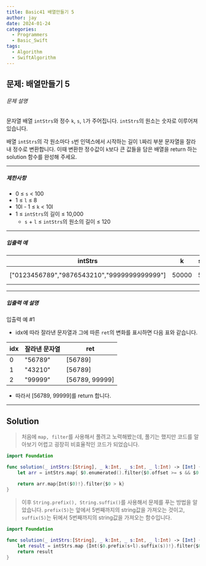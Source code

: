 ```yaml
---
title: Basic41 배열만들기 5
author: jay
date: 2024-01-24
categories:
  - Programmers
  - Basic_Swift
tags:
  - Algorithm
  - SwiftAlgorithm
---
```

## 문제: 배열만들기 5

###### 문제 설명

문자열 배열 `intStrs`와 정수 `k`, `s`, `l`가 주어집니다. `intStrs`의 원소는 숫자로 이루어져 있습니다. 

배열 `intStrs`의 각 원소마다 `s`번 인덱스에서 시작하는 길이 `l`짜리 부분 문자열을 잘라내 정수로 변환합니다. 이때 변환한 정수값이 `k`보다 큰 값들을 담은 배열을 return 하는 solution 함수를 완성해 주세요.

---

##### 제한사항

- 0 ≤ `s` < 100
- 1 ≤ `l` ≤ 8
- 10l - 1 ≤ `k` < 10l
- 1 ≤ `intStrs`의 길이 ≤ 10,000
    - `s` + `l` ≤ `intStrs`의 원소의 길이 ≤ 120

---

##### 입출력 예

|intStrs|k|s|l|result|
|---|---|---|---|---|
|["0123456789","9876543210","9999999999999"]|50000|5|5|[56789, 99999]|

---

##### 입출력 예 설명

입출력 예 #1

- idx에 따라 잘라낸 문자열과 그에 따른 `ret`의 변화를 표시하면 다음 표와 같습니다.

|idx|잘라낸 문자열|ret|
|---|---|---|
|0|"56789"|[56789]|
|1|"43210"|[56789]|
|2|"99999"|[56789, 99999]|

- 따라서 [56789, 99999]를 return 합니다.

---

## Solution

> 처음에 `map, filter`를 사용해서 풀려고 노력해봤는데, 풀기는 했지만 코드를 알아보기 어렵고 굉장히 비효율적인 코드가 되었습니다.

```swift
import Foundation

func solution(_ intStrs:[String], _ k:Int, _ s:Int, _ l:Int) -> [Int] {
    let arr = intStrs.map{ $0.enumerated().filter{$0.offset >= s && $0.offset < s+l}.map{String($0.element)}.joined()}
    
    return arr.map{Int($0)!}.filter{$0 > k}
}
```

> 이후 `String.prefix(), String.suffix()`를 사용해서 문제를 푸는 방법을 알았습니다. 
> `prefix(5)`는 앞에서 5번째까지의 string값을 가져오는 것이고,
> `suffix(5)`는 뒤에서 5번째까지의 string값을 가져오는 함수입니다.

```swift
import Foundation

func solution(_ intStrs:[String], _ k:Int, _ s:Int, _ l:Int) -> [Int] {
    let result = intStrs.map {Int($0.prefix(s+l).suffix(s))!}.filter{$0 > k}
    return result
}
```